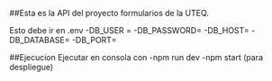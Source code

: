 ##Esta es la API del proyecto formularios de la UTEQ.

Esto debe ir en .env
-DB_USER =
-DB_PASSWORD=
-DB_HOST=
-DB_DATABASE=
-DB_PORT=

##Ejecucion
Ejecutar en consola con
-npm run dev
-npm start (para despliegue)
